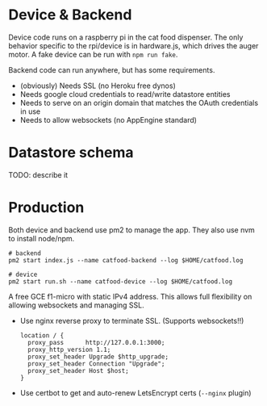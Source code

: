 # Device & Backend

Device code runs on a raspberry pi in the cat food dispenser. The only behavior
specific to the rpi/device is in hardware.js, which drives the auger motor. A
fake device can be run with `npm run fake`.

Backend code can run anywhere, but has some requirements.

- (obviously) Needs SSL (no Heroku free dynos)
- Needs google cloud credentials to read/write datastore entities
- Needs to serve on an origin domain that matches the OAuth credentials in use
- Needs to allow websockets (no AppEngine standard)

# Datastore schema

TODO: describe it

# Production

Both device and backend use pm2 to manage the app. They also use nvm to install node/npm.

```
# backend
pm2 start index.js --name catfood-backend --log $HOME/catfood.log

# device
pm2 start run.sh --name catfood-device --log $HOME/catfood.log
```

A free GCE f1-micro with static IPv4 address. This allows full flexibility on allowing websockets and managing SSL.

- Use nginx reverse proxy to terminate SSL. (Supports websockets!!)
  ```
  location / {
    proxy_pass      http://127.0.0.1:3000;
    proxy_http_version 1.1;
    proxy_set_header Upgrade $http_upgrade;
    proxy_set_header Connection "Upgrade";
    proxy_set_header Host $host;
  }
  ```
- Use certbot to get and auto-renew LetsEncrypt certs (`--nginx` plugin)
